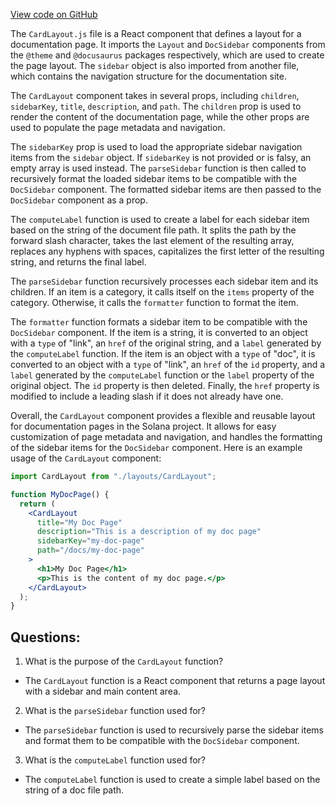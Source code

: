
[View code on GitHub](https://github.com/solana-labs/solana/blob/master/docs/layouts/CardLayout.js)

The `CardLayout.js` file is a React component that defines a layout for a documentation page. It imports the `Layout` and `DocSidebar` components from the `@theme` and `@docusaurus` packages respectively, which are used to create the page layout. The `sidebar` object is also imported from another file, which contains the navigation structure for the documentation site.

The `CardLayout` component takes in several props, including `children`, `sidebarKey`, `title`, `description`, and `path`. The `children` prop is used to render the content of the documentation page, while the other props are used to populate the page metadata and navigation.

The `sidebarKey` prop is used to load the appropriate sidebar navigation items from the `sidebar` object. If `sidebarKey` is not provided or is falsy, an empty array is used instead. The `parseSidebar` function is then called to recursively format the loaded sidebar items to be compatible with the `DocSidebar` component. The formatted sidebar items are then passed to the `DocSidebar` component as a prop.

The `computeLabel` function is used to create a label for each sidebar item based on the string of the document file path. It splits the path by the forward slash character, takes the last element of the resulting array, replaces any hyphens with spaces, capitalizes the first letter of the resulting string, and returns the final label.

The `parseSidebar` function recursively processes each sidebar item and its children. If an item is a category, it calls itself on the `items` property of the category. Otherwise, it calls the `formatter` function to format the item.

The `formatter` function formats a sidebar item to be compatible with the `DocSidebar` component. If the item is a string, it is converted to an object with a `type` of "link", an `href` of the original string, and a `label` generated by the `computeLabel` function. If the item is an object with a `type` of "doc", it is converted to an object with a `type` of "link", an `href` of the `id` property, and a `label` generated by the `computeLabel` function or the `label` property of the original object. The `id` property is then deleted. Finally, the `href` property is modified to include a leading slash if it does not already have one.

Overall, the `CardLayout` component provides a flexible and reusable layout for documentation pages in the Solana project. It allows for easy customization of page metadata and navigation, and handles the formatting of the sidebar items for the `DocSidebar` component. Here is an example usage of the `CardLayout` component:

```jsx
import CardLayout from "./layouts/CardLayout";

function MyDocPage() {
  return (
    <CardLayout
      title="My Doc Page"
      description="This is a description of my doc page"
      sidebarKey="my-doc-page"
      path="/docs/my-doc-page"
    >
      <h1>My Doc Page</h1>
      <p>This is the content of my doc page.</p>
    </CardLayout>
  );
}
```
## Questions: 
 1. What is the purpose of the `CardLayout` function?
- The `CardLayout` function is a React component that returns a page layout with a sidebar and main content area.

2. What is the `parseSidebar` function used for?
- The `parseSidebar` function is used to recursively parse the sidebar items and format them to be compatible with the `DocSidebar` component.

3. What is the `computeLabel` function used for?
- The `computeLabel` function is used to create a simple label based on the string of a doc file path.
